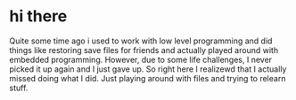 # hi there
Quite some time ago i used to work with low level programming and did things like restoring save files for friends and actually played around with embedded programming. However, due to some life challenges, I never picked it up again and I just gave up. So right here I realizewd that I actually missed doing what I did. Just playing around with files and trying to relearn stuff.
